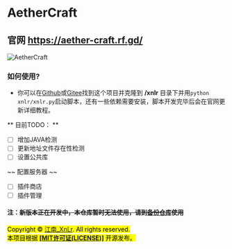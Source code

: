 # AetherCraft
## 官网 https://aether-craft.rf.gd/
![AetherCraft](https://aether-craft.rf.gd/aethercraft.png "AetherCraft")   
### 如何使用?   
- 你可以在<a href=https://github.com/jiangnan-qwq/aethercraft>Github</a>或<a href=https://gitee.com/jiangnan-qwq/aethercraft>Gitee</a>找到这个项目并克隆到 **/xnlr** 目录下并用`python xnlr/xnlr.py`启动脚本，还有一些依赖需要安装，脚本开发完毕后会在官网更新详细教程。

** 目前TODO： **   
- [ ] 增加JAVA检测   
- [ ] 更新地址文件存在性检测   
- [ ] 设置公共库   

~~ 配置服务器 ~~   
- [ ] 插件商店   
- [ ] 插件管理   

#### 注：~~新版本正在开发中，本仓库暂时无法使用，请到<a href=https://github.com/jiangnan-qwq/acbackup>备份仓库</a>使用~~

<mark>Copyright © <a href=https://b23.tv/JWRdXUU>江南_XnLr</a>. All rights reserved.   
本项目根据 **<a href=https://mitsloan.mit.edu/licensing>[MIT许可证(LICENSE)]</a>** 开源发布。</mark>